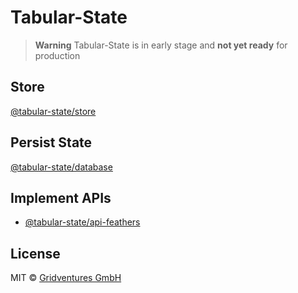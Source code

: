# Tabular-State

> **Warning**
> Tabular-State is in early stage and **not yet ready** for production

## Store

[@tabular-state/store](./packages/store/)

## Persist State

[@tabular-state/database](./packages/database/)

## Implement APIs

- [@tabular-state/api-feathers](./packages/api-feathers/)

## License

MIT © [Gridventures GmbH](https://gridventures.de)
